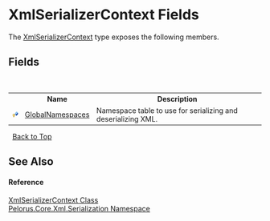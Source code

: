 # XmlSerializerContext Fields
 

The <a href="859B939D">XmlSerializerContext</a> type exposes the following members.


## Fields
&nbsp;<table><tr><th></th><th>Name</th><th>Description</th></tr><tr><td>![Protected field](media/protfield.gif "Protected field")</td><td><a href="AFCA0C9B">GlobalNamespaces</a></td><td>
Namespace table to use for serializing and deserializing XML.</td></tr></table>&nbsp;
<a href="#xmlserializercontext-fields">Back to Top</a>

## See Also


#### Reference
<a href="859B939D">XmlSerializerContext Class</a><br /><a href="9052B9D6">Pelorus.Core.Xml.Serialization Namespace</a><br />